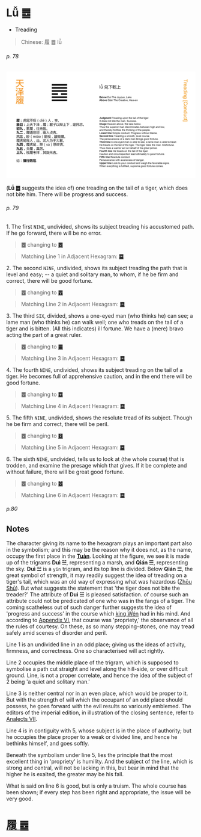 # Lǚ ䷉

* Treading

> Chinese: 履 ䷉ lǚ

###### p. 78

![Lv](shapes/10.jpg)

(**Lǚ ䷉** suggests the idea of) one treading on the tail of a tiger, which does not bite him. There will be progress and success.

###### p. 79

1.<a name="10.1"></a> The first `NINE`, undivided, shows its subject treading his accustomed path. If he go forward, there will be no error.

> **䷉** changing to [**䷅**](e8aebcsong.md#6.1)

> Matching Line 1 in Adjacent Hexagram: [**䷈**](e5b08fe7959cxiaoxu.md#9.1)

2.<a name="10.2"></a> The second `NINE`, undivided, shows its subject treading the path that is level and easy; -- a quiet and solitary man, to whom, if he be firm and correct, there will be good fortune.

> **䷉** changing to [**䷘**](e697a0e5a684wuwang.md#25.2)

> Matching Line 2 in Adjacent Hexagram: [**䷈**](e5b08fe7959cxiaoxu.md#9.2)

3.<a name="10.3"></a> The third `SIX`, divided, shows a one-eyed man (who thinks he) can see; a lame man (who thinks he) can walk well; one who treads on the tail of a tiger and is bitten. (All this indicates) ill fortune. We have a (mere) bravo acting the part of a great ruler.

> **䷉** changing to [**䷀**](e4b9beqian.md#1.3)

> Matching Line 3 in Adjacent Hexagram: [**䷈**](e5b08fe7959cxiaoxu.md#9.3)

4.<a name="10.4"></a> The fourth `NINE`, undivided, shows its subject treading on the tail of a tiger. He becomes full of apprehensive caution, and in the end there will be good fortune.

> **䷉** changing to [**䷼**](e4b8ade5ad9azhongfu.md#61.4)

> Matching Line 4 in Adjacent Hexagram: [**䷈**](e5b08fe7959cxiaoxu.md#9.4)

5.<a name="10.5"></a> The fifth `NINE`, undivided, shows the resolute tread of its subject. Though he be firm and correct, there will be peril.

> **䷉** changing to [**䷥**](e79dbdkui.md#38.5)

> Matching Line 5 in Adjacent Hexagram: [**䷈**](e5b08fe7959cxiaoxu.md#9.5)

6.<a name="10.6"></a> The sixth `NINE`, undivided, tells us to look at (the whole course) that is trodden, and examine the presage which that gives. If it be complete and without failure, there will be great good fortune.

> **䷉** changing to [**䷹**](e58591dui.md#58.6)

> Matching Line 6 in Adjacent Hexagram: [**䷈**](e5b08fe7959cxiaoxu.md#9.6)

###### p.80

## Notes

The character giving its name to the hexagram plays an important part also in the symbolism; and this may be the reason why it does not, as the name, occupy the first place in the [**Tuàn**](https://en.wikipedia.org/wiki/Ten_Wings). Looking at the figure, we see it is made up of the trigrams **Duì ☱**, representing a marsh, and **Qián ☰**, representing the sky. **Duì ☱** is a `yīn` trigram, and its top line is divided. Below **Qián ☰**, the great symbol of strength, it may readily suggest the idea of treading on a tiger's tail, which was an old way of expressing what was hazardous ([Zhōu Shū](https://ctext.org/dictionary.pl?if=en&id=21476&remap=gb)). But what suggests the statement that 'the tiger does not bite the treader?' The attribute of **Duì ☱** is pleased satisfaction. of course such an attribute could not be predicated of one who was in the fangs of a tiger. The coming scatheless out of such danger further suggests the idea of 'progress and success' in the course which [king Wén](https://en.wikipedia.org/wiki/King_Wen_of_Zhou) had in his mind. And according to [Appendix VI](appendix06s1.md), that course was 'propriety,' the observance of all the rules of courtesy. On these, as so many stepping-stones, one may tread safely amid scenes of disorder and peril.

Line 1 is an undivided line in an odd place; giving us the ideas of activity, firmness, and correctness. One so characterised will act rightly.

Line 2 occupies the middle place of the trigram, which is supposed to symbolise a path cut straight and level along the hill-side, or over difficult ground. Line, is not a proper correlate, and hence the idea of the subject of 2 being 'a quiet and solitary man.'

Line 3 is neither central nor in an even place, which would be proper to it. But with the strength of will which the occupant of an odd place should possess, he goes forward with the evil results so variously emblemed. The editors of the imperial edition, in illustration of the closing sentence, refer to [Analects VII](https://ctext.org/dictionary.pl?if=en&id=1261&remap=gb).

Line 4 is in contiguity with 5, whose subject is in the place of authority; but he occupies the place proper to a weak or divided line, and hence he bethinks himself, and goes softly.

Beneath the symbolism under line 5, lies the principle that the most excellent thing in 'propriety' is humility. And the subject of the line, which is strong and central, will not be lacking in this, but bear in mind that the higher he is exalted, the greater may be his fall.

What is said on line 6 is good, but is only a truism. The whole course has been shown; if every step has been right and appropriate, the issue will be very good.

# [履 ䷉](e5b1a5lv_cn.md)
